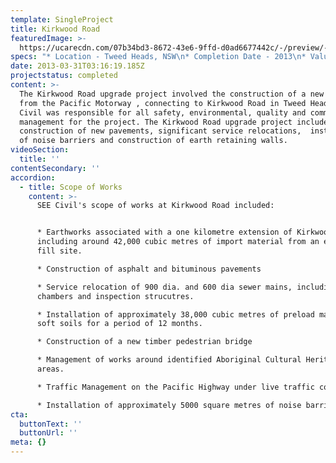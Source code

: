 ```yaml
---
template: SingleProject
title: Kirkwood Road
featuredImage: >-
  https://ucarecdn.com/07b34bd3-8672-43e6-9ffd-d0ad6677442c/-/preview/-/enhance/48/
specs: "* Location - Tweed Heads, NSW\n* Completion Date - 2013\n* Value - $12.3 Million\r\n* Client - Tweed Shire Council"
date: 2013-03-31T03:16:19.185Z
projectstatus: completed
content: >-
  The Kirkwood Road upgrade project involved the construction of a new offramp
  from the Pacific Motorway , connecting to Kirkwood Road in Tweed Heads. SEE
  Civil was responsible for all safety, environmental, quality and commmunity
  management for the project. The Kirkwood Road upgrade project included the
  construction of new pavements, significant service relocations,  installation
  of noise barriers and construction of earth retaining walls.
videoSection:
  title: ''
contentSecondary: ''
accordion:
  - title: Scope of Works
    content: >-
      SEE Civil's scope of works at Kirkwood Road included: 


      * Earthworks associated with a one kilometre extension of Kirkwood Road,
      including around 42,000 cubic metres of import material from an external
      fill site. 

      * Construction of asphalt and bituminous pavements 

      * Service relocation of 900 dia. and 600 dia sewer mains, including access
      chambers and inspection strucutres. 

      * Installation of approximately 38,000 cubic metres of preload material on
      soft soils for a period of 12 months. 

      * Construction of a new timber pedestrian bridge 

      * Management of works around identified Aboriginal Cultural Heritage
      areas. 

      * Traffic Management on the Pacific Highway under live traffic conditions

      * Installation of approximately 5000 square metres of noise barrier walls
cta:
  buttonText: ''
  buttonUrl: ''
meta: {}
---
```


